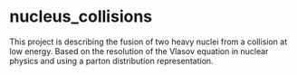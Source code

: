 # nucleus_collisions

This project is describing the fusion of two heavy nuclei from a collision at low energy. 
Based on the resolution of the Vlasov equation in nuclear physics and using a parton distribution representation.
